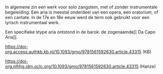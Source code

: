 In algemene zin een werk voor solo zangstem, met of zonder instrumentale begeleiding. Een aria is meestal onderdeel  van een opera, een oratorium, of een cantate. In de 17e en 18e eeuw werd de term ook gebruikt voor een lyrisch instrumentaal werk.

Een specifieke stype aria ontstond in de barok: de zogenaamde[[ Da Capo Aria]].

https://doi-org.access.authkb.kb.nl/10.1093/gmo/9781561592630.article.43315 (KB)

https://doi-org.nlhhg.idm.oclc.org/10.1093/gmo/9781561592630.article.43315 (Hanze)